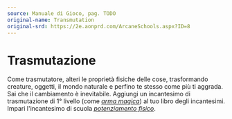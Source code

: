 ```yaml
---
source: Manuale di Gioco, pag. TODO
original-name: Transmutation
original-srd: https://2e.aonprd.com/ArcaneSchools.aspx?ID=8
---
```


# Trasmutazione

Come trasmutatore, alteri le proprietà fisiche delle cose, trasformando
creature, oggetti, il mondo naturale e perfino te stesso come più ti aggrada.
Sai che il cambiamento è inevitabile. Aggiungi un incantesimo di trasmutazione
di 1° livello (come _[arma magica](/incantesimi/arma-magica)_) al tuo libro
degli incantesimi. Impari l'incantesimo di scuola
_[potenziamento fisico](/incantesimi/potenziamento-fisico)_.

